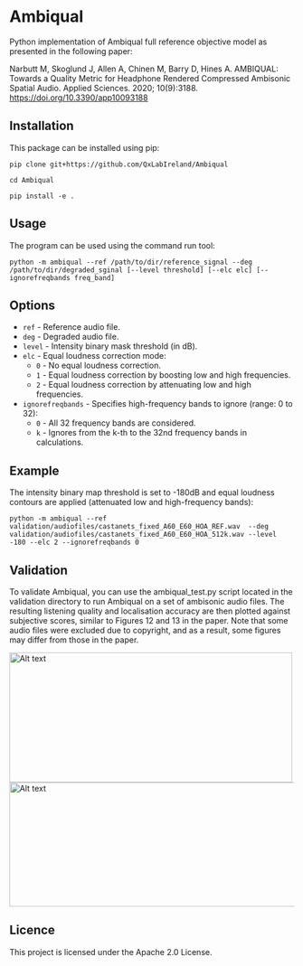 # Ambiqual
Python implementation of Ambiqual full reference objective model as presented in the following paper:

Narbutt M, Skoglund J, Allen A, Chinen M, Barry D, Hines A. AMBIQUAL: Towards a Quality Metric for Headphone Rendered Compressed Ambisonic Spatial Audio. Applied Sciences. 2020; 10(9):3188. https://doi.org/10.3390/app10093188


## Installation
This package can be installed using pip:

`pip clone git+https://github.com/QxLabIreland/Ambiqual`

`cd Ambiqual`

`pip install -e .`

## Usage
The program can be used using the command run tool:

`python -m ambiqual --ref /path/to/dir/reference_signal --deg /path/to/dir/degraded_sginal [--level threshold] [--elc elc] [--ignorefreqbands freq_band]`

## Options
- `ref` - Reference audio file.
- `deg` - Degraded audio file.
- `level` - Intensity binary mask threshold (in dB).
- `elc` - Equal loudness correction mode:
  - `0` - No equal loudness correction.
  - `1` - Equal loudness correction by boosting low and high frequencies.
  - `2` - Equal loudness correction by attenuating low and high frequencies.
- `ignorefreqbands` - Specifies high-frequency bands to ignore (range: 0 to 32):
  - `0` - All 32 frequency bands are considered.
  - `k` - Ignores from the k-th to the 32nd frequency bands in calculations.
 
## Example

The intensity binary map threshold is set to -180dB and equal loudness contours are applied (attenuated low and high-frequency bands):

`python -m ambiqual --ref validation/audiofiles/castanets_fixed_A60_E60_HOA_REF.wav  --deg validation/audiofiles/castanets_fixed_A60_E60_HOA_512k.wav --level -180 --elc 2 --ignorefreqbands 0`

## Validation

To validate Ambiqual, you can use the ambiqual_test.py script located in the validation directory to run Ambiqual on a set of ambisonic audio files. The resulting listening quality and localisation accuracy are then plotted against subjective scores, similar to Figures 12 and 13 in the paper. Note that some audio files were excluded due to copyright, and as a result,  some figures may differ from those in the paper.

<img src="https://github.com/dspanah/Ambiqual/blob/main/validation/LQ.png" alt="Alt text" width="500" height="230">

<img src="https://github.com/dspanah/Ambiqual/blob/main/validation/LA.png" alt="Alt text" width="1000" height="220">


## Licence

This project is licensed under the Apache 2.0 License.

